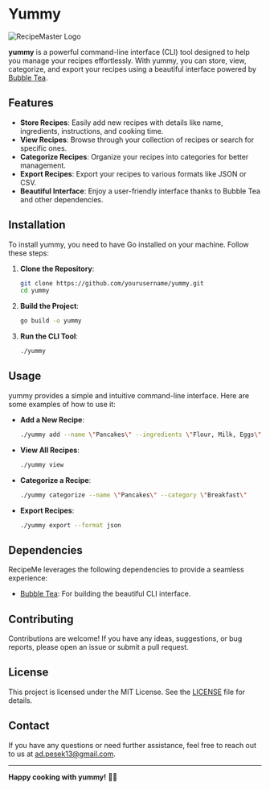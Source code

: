 # Yummy

![RecipeMaster Logo](https://via.placeholder.com/150)

**yummy** is a powerful command-line interface (CLI) tool designed to help you manage your recipes effortlessly. With yummy, you can store, view, categorize, and export your recipes using a beautiful interface powered by [Bubble Tea](https://github.com/charmbracelet/bubbletea).

## Features

- **Store Recipes**: Easily add new recipes with details like name, ingredients, instructions, and cooking time.
- **View Recipes**: Browse through your collection of recipes or search for specific ones.
- **Categorize Recipes**: Organize your recipes into categories for better management.
- **Export Recipes**: Export your recipes to various formats like JSON or CSV.
- **Beautiful Interface**: Enjoy a user-friendly interface thanks to Bubble Tea and other dependencies.

## Installation

To install yummy, you need to have Go installed on your machine. Follow these steps:

1. **Clone the Repository**:
   ```sh
   git clone https://github.com/yourusername/yummy.git
   cd yummy
   ```

2. **Build the Project**:
   ```sh
   go build -o yummy
   ```

3. **Run the CLI Tool**:
   ```sh
   ./yummy
   ```

## Usage

yummy provides a simple and intuitive command-line interface. Here are some examples of how to use it:

- **Add a New Recipe**:
  ```sh
  ./yummy add --name \"Pancakes\" --ingredients \"Flour, Milk, Eggs\" --instructions \"Mix and cook\" --time 15
  ```

- **View All Recipes**:
  ```sh
  ./yummy view
  ```

- **Categorize a Recipe**:
  ```sh
  ./yummy categorize --name \"Pancakes\" --category \"Breakfast\"
  ```

- **Export Recipes**:
  ```sh
  ./yummy export --format json
  ```

## Dependencies

RecipeMe leverages the following dependencies to provide a seamless experience:

- [Bubble Tea](https://github.com/charmbracelet/bubbletea): For building the beautiful CLI interface.

## Contributing

Contributions are welcome! If you have any ideas, suggestions, or bug reports, please open an issue or submit a pull request.

## License

This project is licensed under the MIT License. See the [LICENSE](LICENSE) file for details.

## Contact

If you have any questions or need further assistance, feel free to reach out to us at [ad.pesek13@gmail.com](mailto:ad.pesek13@gmail.com).

---

**Happy cooking with yummy!** 🍳🍴
